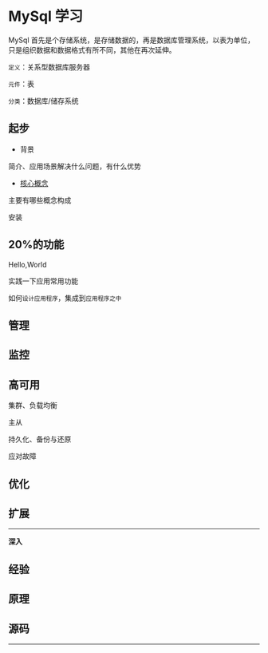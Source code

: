 # MySql 学习

MySql 首先是个存储系统，是存储数据的，再是数据库管理系统，以表为单位，只是组织数据和数据格式有所不同，其他在再次延伸。

`定义`：关系型数据库服务器

`元件`：表

`分类`：数据库/储存系统

##  起步
- 背景

简介、应用场景解决什么问题，有什么优势

- [核心概念](start/concept.md)

主要有哪些概念构成

安装

##  20%的功能

Hello,World

实践一下应用常用功能

如何`设计应用程序`，集成到`应用程序之中`


##  管理

##  监控


##  高可用

集群、负载均衡

主从

持久化、备份与还原

应对故障


##  优化

##  扩展


----

**深入**

##  经验


##  原理


##  源码


----







